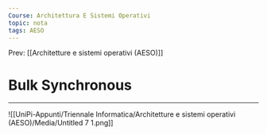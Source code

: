```yaml
---
Course: Architettura E Sistemi Operativi
topic: nota
tags: AESO
---
```


Prev: [[Architetture e sistemi operativi (AESO)]]

# Bulk Synchronous
---

![[UniPi-Appunti/Triennale Informatica/Architetture e sistemi operativi (AESO)/Media/Untitled 7 1.png]]
